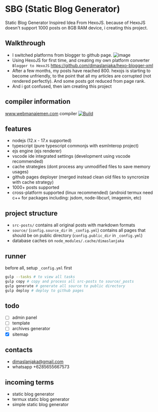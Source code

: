 # SBG (Static Blog Generator)
Static Blog Generator Inspired Idea From HexoJS. because of HexoJS doesn't support 1000 posts on 8GB RAM device, i creating this project.

## Walkthrough
- I switched platforms from blogger to github page.
![image](https://user-images.githubusercontent.com/12471057/162500759-7bf0931e-ea5c-4925-b1cb-1653c9ba00bc.png)
- Using HexoJS for first time, and creating my own platform converter `Blogger to HexoJS` https://github.com/dimaslanjaka/hexo-blogger-xml
- After a few months, my posts have reached 800. hexojs is starting to become unfriendly, to the point that all my articles are corrupted (not rendered perfectly). And some posts got reduced from page rank.
- And i got confused, then iam creating this project

## compiler information
www.webmanajemen.com compiler [![Build](https://github.com/dimaslanjaka/dimaslanjaka.github.io/actions/workflows/page.yml/badge.svg)](https://github.com/dimaslanjaka/dimaslanjaka.github.io/actions/workflows/page.yml)

## features
- nodejs (12.x - 17.x supported)
- typescript (pure typescript commonjs with esmInterop project)
- ejs engine (ejs renderer)
- vscode ide integrated settings (development using vscode recommended)
- cache strategies (dont process any unmodified files to save memory usages)
- github pages deployer (merged instead clean old files to syncronize with cache strategy)
- 1000+ posts supported
- cross-platform supported (linux recommended) (android termux need c++ for packages including: jsdom, node-libcurl, imagemin, etc)

## project structure
- `src-posts/` contains all original posts with markdown formats
- `source/` (`config.source_dir` in `_config.yml`) contains all pages that should be on public directory (`config.public_dir` in `_config.yml`)
- database caches on `node_modules/.cache/dimaslanjaka`

## runner
before all, setup `_config.yml` first
```bash
gulp --tasks # to view all tasks
gulp copy # copy and process all src-posts to source/_posts
gulp generate # generate all source to public directory
gulp deploy # deploy to github pages
```

## todo
- [ ] admin panel
- [ ] template
- [ ] archives generator
- [x] sitemap

## contacts
- dimaslanjaka@gmail.com
- whatsapp +6285655667573

## incoming terms
- static blog generator
- termux static blog generator
- simple static blog generator

